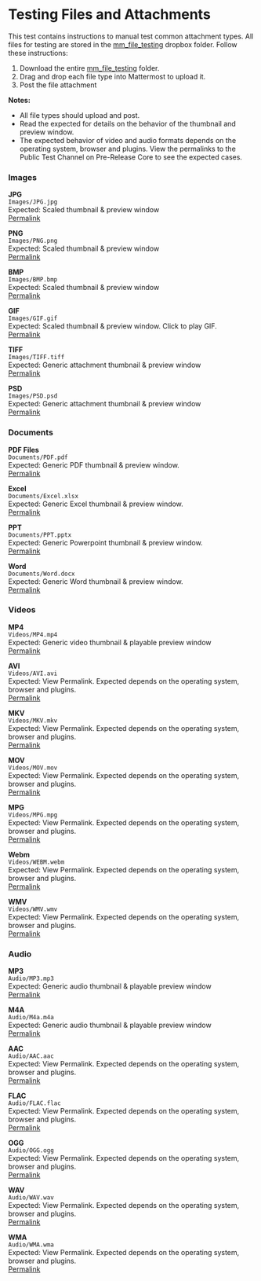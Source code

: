 # Testing Files and Attachments
This test contains instructions to manual test common attachment types. All files for testing are stored in the [mm_file_testing](https://www.dropbox.com/sh/i7ft8is5hbhk8ii/AAAyM-WG-X2jiQOgg6-E3MmLa?dl=0) dropbox folder. Follow these instructions:

1. Download the entire [mm_file_testing](https://www.dropbox.com/sh/i7ft8is5hbhk8ii/AAAyM-WG-X2jiQOgg6-E3MmLa?dl=0) folder. 
2. Drag and drop each file type into Mattermost to upload it.
3. Post the file attachment

**Notes:**  
- All file types should upload and post.
- Read the expected for details on the behavior of the thumbnail and preview window.
- The expected behavior of video and audio formats depends on the operating system, browser and plugins. View the permalinks to the Public Test Channel on Pre-Release Core to see the expected cases.   


### Images  
**JPG**  
`Images/JPG.jpg`  
Expected: Scaled thumbnail & preview window  
[Permalink](https://pre-release.mattermost.com/core/pl/bgx3wcd9ppdo7fz9zqokofg7sc)

**PNG**  
`Images/PNG.png`  
Expected: Scaled thumbnail & preview window  
[Permalink](https://pre-release.mattermost.com/core/pl/zra4yhm69j8ij81iy5hw7983qe)

**BMP**  
`Images/BMP.bmp`  
Expected: Scaled thumbnail & preview window  
[Permalink](https://pre-release.mattermost.com/core/pl/1hx7x7t1npn4jqyr5rb1qhbj3h)

**GIF**  
`Images/GIF.gif`  
Expected: Scaled thumbnail & preview window. Click to play GIF.  
[Permalink](https://pre-release.mattermost.com/core/pl/j49fowdkstr57g3ed9bgpfoo5w)

**TIFF**  
`Images/TIFF.tiff`  
Expected: Generic attachment thumbnail & preview window  
[Permalink](https://pre-release.mattermost.com/core/pl/6yad4jydaidr3pc3tihp8n8bge)

**PSD**  
`Images/PSD.psd`  
Expected: Generic attachment thumbnail & preview window  
[Permalink](https://pre-release.mattermost.com/core/pl/4kitwk7pi78c9ck4i98f9xnzoe)


### Documents

**PDF Files**  
`Documents/PDF.pdf`  
Expected: Generic PDF thumbnail & preview window.  
[Permalink](https://pre-release.mattermost.com/core/pl/o1dg6menetdszrhyxmtoqjfi8h)


**Excel**  
`Documents/Excel.xlsx`  
Expected: Generic Excel thumbnail & preview window.  
[Permalink](https://pre-release.mattermost.com/core/pl/71wwezy3f7drze6ipundscb17y)


**PPT**  
`Documents/PPT.pptx`  
Expected: Generic Powerpoint thumbnail & preview window.   
[Permalink](https://pre-release.mattermost.com/core/pl/mx37h4znwb8f5ffuoajusqhiew)

**Word**  
`Documents/Word.docx`  
Expected: Generic Word thumbnail & preview window.  
[Permalink](https://pre-release.mattermost.com/core/pl/d7s76wp6kjdwfp4hgrwpijsnyy)


### Videos

**MP4**  
`Videos/MP4.mp4`  
Expected: Generic video thumbnail & playable preview window  
[Permalink](https://pre-release.mattermost.com/core/pl/5dx5qx9t9brqfnhohccxjynx7c)

**AVI**  
`Videos/AVI.avi`  
Expected: View Permalink. Expected depends on the operating system, browser and plugins.  
[Permalink](https://pre-release.mattermost.com/core/pl/qwn9eiy7j3rkjyruxhcugpogdw)

**MKV**  
`Videos/MKV.mkv`  
Expected: View Permalink. Expected depends on the operating system, browser and plugins.  
[Permalink](https://pre-release.mattermost.com/core/pl/tszyjkr1cidhxjgiusa4mde3ja)

**MOV**  
`Videos/MOV.mov`  
Expected: View Permalink. Expected depends on the operating system, browser and plugins.  
[Permalink](https://pre-release.mattermost.com/core/pl/ienzppz5i3f7tbt5jiujn8uuir)

**MPG**  
`Videos/MPG.mpg`  
Expected: View Permalink. Expected depends on the operating system, browser and plugins.  
[Permalink](https://pre-release.mattermost.com/core/pl/skggdq1hfpritc6c88bi481p5a)

**Webm**  
`Videos/WEBM.webm`  
Expected: View Permalink. Expected depends on the operating system, browser and plugins.  
[Permalink](https://pre-release.mattermost.com/core/pl/7h8tysuxgfgsxeht3sbn7e4h6y)

**WMV**  
`Videos/WMV.wmv`  
Expected: View Permalink. Expected depends on the operating system, browser and plugins.  
[Permalink](https://pre-release.mattermost.com/core/pl/kaom7j7uyjra7bzhrre6qwdrbw)

### Audio

**MP3**  
`Audio/MP3.mp3`  
Expected: Generic audio thumbnail & playable preview window  
[Permalink](https://pre-release.mattermost.com/core/pl/if4gn8dbrjgx8fmqmkukzefyme)


**M4A**  
`Audio/M4a.m4a`  
Expected: Generic audio thumbnail & playable preview window  
[Permalink](https://pre-release.mattermost.com/core/pl/6c7qsw48ybd88bktgeykodsrrc)

**AAC**  
`Audio/AAC.aac`  
Expected: View Permalink. Expected depends on the operating system, browser and plugins.  
[Permalink](https://pre-release.mattermost.com/core/pl/3naoy5pr5tydbk1m6yo1ast9ny)

**FLAC**  
`Audio/FLAC.flac`  
Expected: View Permalink. Expected depends on the operating system, browser and plugins.  
[Permalink](https://pre-release.mattermost.com/core/pl/kf4cmy44dfya5efmse7rg43eih)

**OGG**  
`Audio/OGG.ogg`  
Expected: View Permalink. Expected depends on the operating system, browser and plugins.  
[Permalink](https://pre-release.mattermost.com/core/pl/dezrcpbxapyexe77rjuzkrp63r)

**WAV**  
`Audio/WAV.wav`  
Expected: View Permalink. Expected depends on the operating system, browser and plugins.  
[Permalink](https://pre-release.mattermost.com/core/pl/pdkxx1udepdnbmi9j8kyas5xbh)

**WMA**  
`Audio/WMA.wma`  
Expected: View Permalink. Expected depends on the operating system, browser and plugins.  
[Permalink](https://pre-release.mattermost.com/core/pl/756wrmdd57dcig3m4emypp6i1h)
